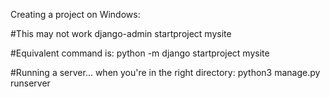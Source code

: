 Creating a project on Windows:

#This may not work
django-admin startproject mysite

#Equivalent command is:
python -m django startproject mysite

#Running a server... when you're in the right directory:
python3 manage.py runserver
